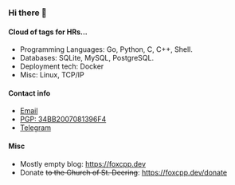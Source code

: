 ### Hi there 👋

#### Cloud of tags for HRs...

* Programming Languages: Go, Python, C, C++, Shell.
* Databases: SQLite, MySQL, PostgreSQL.
* Deployment tech: Docker
* Misc: Linux, TCP/IP

#### Contact info

* [Email](mailto:fox.cpp+github@disroot.org) 
* [PGP: 34BB2007081396F4](https://foxcpp.dev/key.asc) 
* [Telegram](https://t.me/foxcpp0)

#### Misc

* Mostly empty blog: https://foxcpp.dev
* Donate ~~to the Church of St. Deering~~: https://foxcpp.dev/donate
